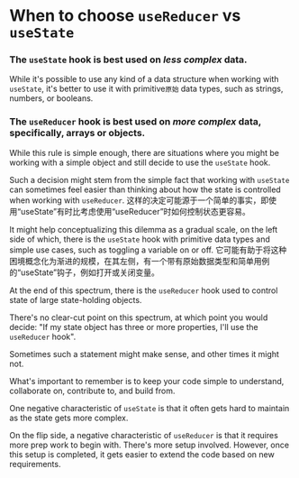# When to choose `useReducer` vs `useState`

### The `useState` hook is best used on _less complex_ data.

While it's possible to use any kind of a data structure when working with `useState`, it's better to use it with primitive`原始` data types, such as strings, numbers, or booleans.

### The `useReducer` hook is best used on _more complex_ data, specifically, arrays or objects.

While this rule is simple enough, there are situations where you might be working with a simple object and still decide to use the `useState` hook.

Such a decision might stem from the simple fact that working with `useState` can sometimes feel easier than thinking about how the state is controlled when working with `useReducer`.
这样的决定可能源于一个简单的事实，即使用“useState”有时比考虑使用“useReducer”时如何控制状态更容易。

It might help conceptualizing this dilemma as a gradual scale, on the left side of which, there is the `useState` hook with primitive data types and simple use cases, such as toggling a variable on or off.
它可能有助于将这种困境概念化为渐进的规模，在其左侧，有一个带有原始数据类型和简单用例的“useState”钩子，例如打开或关闭变量。

At the end of this spectrum, there is the `useReducer` hook used to control state of large state-holding objects.

There's no clear-cut point on this spectrum, at which point you would decide: "If my state object has three or more properties, I'll use the `useReducer` hook".

Sometimes such a statement might make sense, and other times it might not.

What's important to remember is to keep your code simple to understand, collaborate on, contribute to, and build from.

One negative characteristic of `useState` is that it often gets hard to maintain as the state gets more complex.

On the flip side, a negative characteristic of `useReducer` is that it requires more prep work to begin with. There's more setup involved. However, once this setup is completed, it gets easier to extend the code based on new requirements.
